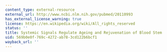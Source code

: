 ```yaml
---
content_type: external-resource
external_url: http://www.ncbi.nlm.nih.gov/pubmed/20110993
has_external_license_warning: true
license: https://en.wikipedia.org/wiki/All_rights_reserved
status: ''
title: Systemic Signals Regulate Ageing and Rejuvenation of Blood Stem Cell Niches
uid: 569b0e0f-769c-4272-ab78-3cd122b6bcf1
wayback_url: ''
---
```

